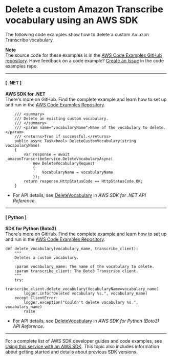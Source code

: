 # Delete a custom Amazon Transcribe vocabulary using an AWS SDK<a name="example_transcribe_DeleteVocabulary_section"></a>

The following code examples show how to delete a custom Amazon Transcribe vocabulary\.

**Note**  
The source code for these examples is in the [AWS Code Examples GitHub repository](https://github.com/awsdocs/aws-doc-sdk-examples)\. Have feedback on a code example? [Create an Issue](https://github.com/awsdocs/aws-doc-sdk-examples/issues/new/choose) in the code examples repo\. 

------
#### [ \.NET ]

**AWS SDK for \.NET**  
 There's more on GitHub\. Find the complete example and learn how to set up and run in the [AWS Code Examples Repository](https://github.com/awsdocs/aws-doc-sdk-examples/tree/main/dotnetv3/Transcribe#code-examples)\. 
  

```
    /// <summary>
    /// Delete an existing custom vocabulary.
    /// </summary>
    /// <param name="vocabularyName">Name of the vocabulary to delete.</param>
    /// <returns>True if successful.</returns>
    public async Task<bool> DeleteCustomVocabulary(string vocabularyName)
    {
        var response = await _amazonTranscribeService.DeleteVocabularyAsync(
            new DeleteVocabularyRequest
            {
                VocabularyName = vocabularyName
            });
        return response.HttpStatusCode == HttpStatusCode.OK;
    }
```
+  For API details, see [DeleteVocabulary](https://docs.aws.amazon.com/goto/DotNetSDKV3/transcribe-2017-10-26/DeleteVocabulary) in *AWS SDK for \.NET API Reference*\. 

------
#### [ Python ]

**SDK for Python \(Boto3\)**  
 There's more on GitHub\. Find the complete example and learn how to set up and run in the [AWS Code Examples Repository](https://github.com/awsdocs/aws-doc-sdk-examples/tree/main/python/example_code/transcribe#code-examples)\. 
  

```
def delete_vocabulary(vocabulary_name, transcribe_client):
    """
    Deletes a custom vocabulary.

    :param vocabulary_name: The name of the vocabulary to delete.
    :param transcribe_client: The Boto3 Transcribe client.
    """
    try:
        transcribe_client.delete_vocabulary(VocabularyName=vocabulary_name)
        logger.info("Deleted vocabulary %s.", vocabulary_name)
    except ClientError:
        logger.exception("Couldn't delete vocabulary %s.", vocabulary_name)
        raise
```
+  For API details, see [DeleteVocabulary](https://docs.aws.amazon.com/goto/boto3/transcribe-2017-10-26/DeleteVocabulary) in *AWS SDK for Python \(Boto3\) API Reference*\. 

------

For a complete list of AWS SDK developer guides and code examples, see [Using this service with an AWS SDK](getting-started-sdk.md#sdk-general-information-section)\. This topic also includes information about getting started and details about previous SDK versions\.